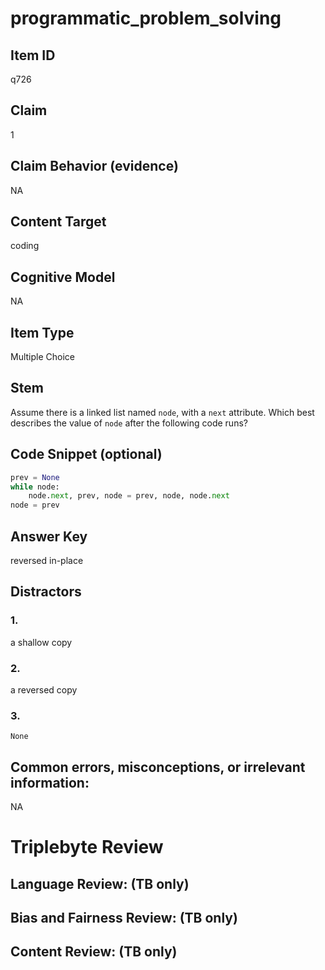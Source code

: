 # programmatic_problem_solving

## Item ID
q726

## Claim
1

## Claim Behavior (evidence)
NA

## Content Target
coding

## Cognitive Model
NA

## Item Type
Multiple Choice

## Stem
Assume there is a linked list named `node`, with a `next` attribute.  Which best describes the value of `node` after the following code runs?

## Code Snippet (optional)
```python
prev = None
while node:
    node.next, prev, node = prev, node, node.next
node = prev
```

## Answer Key
reversed in-place

## Distractors

### 1.
a shallow copy

### 2.
a reversed copy

### 3.
`None`

## Common errors, misconceptions, or irrelevant information:
NA

# Triplebyte Review


## Language Review: (TB only)


## Bias and Fairness Review: (TB only)


## Content Review: (TB only)

